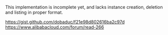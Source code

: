 This implementation is incomplete yet, and lacks instance creation, deletion and listing in proper format.

https://gist.github.com/dobaduc/f21e98d802616ba2c97d
https://www.alibabacloud.com/forum/read-266
